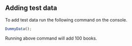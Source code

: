 ## Adding test data

To add test data run the following command on the console.

```js
DummyData();
```

Running above command will add 100 books.